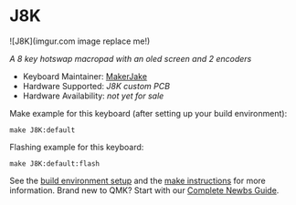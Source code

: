 # J8K

![J8K](imgur.com image replace me!)

*A 8 key hotswap macropad with an oled screen and 2 encoders*

* Keyboard Maintainer: [MakerJake](https://github.com/yourusername)
* Hardware Supported: *J8K custom PCB*
* Hardware Availability: *not yet for sale*

Make example for this keyboard (after setting up your build environment):

    make J8K:default

Flashing example for this keyboard:

    make J8K:default:flash

See the [build environment setup](https://docs.qmk.fm/#/getting_started_build_tools) and the [make instructions](https://docs.qmk.fm/#/getting_started_make_guide) for more information. Brand new to QMK? Start with our [Complete Newbs Guide](https://docs.qmk.fm/#/newbs).
